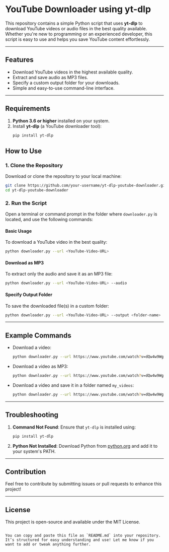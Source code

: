 # YouTube Downloader using yt-dlp

This repository contains a simple Python script that uses **yt-dlp** to download YouTube videos or audio files in the best quality available. Whether you're new to programming or an experienced developer, this script is easy to use and helps you save YouTube content effortlessly.

---

## Features

- Download YouTube videos in the highest available quality.
- Extract and save audio as MP3 files.
- Specify a custom output folder for your downloads.
- Simple and easy-to-use command-line interface.

---

## Requirements

1. **Python 3.6 or higher** installed on your system.
2. Install **yt-dlp** (a YouTube downloader tool):
   ```bash
   pip install yt-dlp
   ```

## How to Use

### 1. Clone the Repository
Download or clone the repository to your local machine:
```bash
git clone https://github.com/your-username/yt-dlp-youtube-downloader.git
cd yt-dlp-youtube-downloader
```

### 2. Run the Script

Open a terminal or command prompt in the folder where `downloader.py` is located, and use the following commands:

#### **Basic Usage**
To download a YouTube video in the best quality:
```bash
python downloader.py --url <YouTube-Video-URL>
```

#### **Download as MP3**
To extract only the audio and save it as an MP3 file:
```bash
python downloader.py --url <YouTube-Video-URL> --audio
```

#### **Specify Output Folder**
To save the downloaded file(s) in a custom folder:
```bash
python downloader.py --url <YouTube-Video-URL> --output <folder-name>
```

---

## Example Commands

- Download a video:
  ```bash
  python downloader.py --url https://www.youtube.com/watch?v=dQw4w9WgXcQ
  ```

- Download a video as MP3:
  ```bash
  python downloader.py --url https://www.youtube.com/watch?v=dQw4w9WgXcQ --audio
  ```

- Download a video and save it in a folder named `my_videos`:
  ```bash
  python downloader.py --url https://www.youtube.com/watch?v=dQw4w9WgXcQ --output my_videos
  ```

---

## Troubleshooting

1. **Command Not Found**: Ensure that `yt-dlp` is installed using:
   ```bash
   pip install yt-dlp
   ```
2. **Python Not Installed**: Download Python from [python.org](https://www.python.org/) and add it to your system's PATH.

---

## Contribution

Feel free to contribute by submitting issues or pull requests to enhance this project!

---

## License

This project is open-source and available under the MIT License.
```

You can copy and paste this file as `README.md` into your repository. It’s structured for easy understanding and use! Let me know if you want to add or tweak anything further.